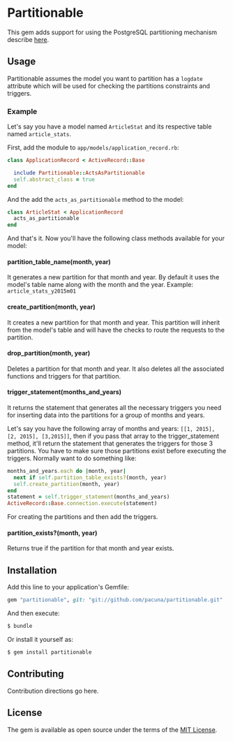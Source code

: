 # Partitionable

This gem adds support for using the PostgreSQL partitioning mechanism
describe [here](https://www.postgresql.org/docs/9.1/static/ddl-partitioning.html).

## Usage

Partitionable assumes the model you want to partition has a `logdate` attribute which will be
used for checking the partitions constraints and triggers.

### Example

Let's say you have a model named `ArticleStat` and its respective table named `article_stats`.

First, add the module to `app/models/application_record.rb`:

```ruby
class ApplicationRecord < ActiveRecord::Base

  include Partitionable::ActsAsPartitionable
  self.abstract_class = true
end
```

And the add the `acts_as_partitionable` method to the model:

```ruby
class ArticleStat < ApplicationRecord
  acts_as_partitionable
end
```

And that's it. Now you'll have the following class methods available for your model:

#### partition_table_name(month, year)

It generates a new partition for that month and year. By default
it uses the model's table name along with the month and the year. Example: `article_stats_y2015m01`

#### create_partition(month, year)

It creates a new partition for that month and
year. This partition will inherit from the model's table and will have the
checks to route the requests to the partition.

#### drop_partition(month, year)

Deletes a partition for that month and year. It also deletes all the associated
functions and triggers for that partition.

#### trigger_statement(months_and_years)

It returns the statement that generates all the necessary triggers you need
for inserting data into the partitions for a group of months and years.

Let's say you have the following array of months and years: `[[1, 2015], [2, 2015], [3,2015]]`,
then if you pass that array to the trigger_statement method, it'll return the
statement that generates the triggers for those 3 partitions. You have to make sure
those partitions exist before executing the triggers.
Normally want to do something like:

```ruby
months_and_years.each do |month, year|
  next if self.partition_table_exists?(month, year)
  self.create_partition(month, year)
end
statement = self.trigger_statement(months_and_years)
ActiveRecord::Base.connection.execute(statement)
```
For creating the partitions and then add the triggers.

#### partition_exists?(month, year)

Returns true if the partition for that month and year exists.

## Installation
Add this line to your application's Gemfile:

```ruby
gem "partitionable", git: "git://github.com/pacuna/partitionable.git"
```

And then execute:
```bash
$ bundle
```

Or install it yourself as:
```bash
$ gem install partitionable
```

## Contributing
Contribution directions go here.

## License
The gem is available as open source under the terms of the [MIT License](http://opensource.org/licenses/MIT).
